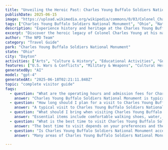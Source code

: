 ```yaml
---
title: "Unveiling the Heroic Past: Charles Young Buffalo Soldiers National Monument - A Hidden Gem in Dayton, Ohio"
publishDate: 2025-06-15
image: "https://upload.wikimedia.org/wikipedia/commons/0/03/Colonel_Charles_Young_House%2C_front_and_western_side.jpg"
tags: ["Charles Young Buffalo Soldiers National Monument", "Ohio", "National Parks", "Travel Guide", "Dayton", "Outdoor Recreation", "Family Travel", "Adventure"]
description: "Experience history and heritage at the Charles Young Buffalo Soldiers National Monument in Dayton, Ohio. Enjoy guided tours and insightful educational activi..."
excerpt: "Discover the heroic legacy of Colonel Charles Young at his namesake national monument in Dayton, Ohio."
author: "The NPD Team"
category: "Travel Guide"
park: "Charles Young Buffalo Soldiers National Monument"
state: "Ohio"
city: "Dayton"
activities: ["Arts", "Culture & History", "Educational Activities", "Guided & Self-Guided Tours"]
features: ["U.S. Wars & Conflicts", "Military & Weapons", "Cultural Heritage & Society"]
generatedBy: "AI"
model: "gpt-4"
generatedAt: "2025-06-18T02:21:11.848Z"
topic: "complete visitor guide"
faqs:
  - question: "What are the operating hours and admission fees for Charles Young Buffalo Soldiers National Monument?"
    answer: "Charles Young Buffalo Soldiers National Monument is typically open year-round, though specific hours may vary by season. Most national parks charge an entrance fee, but some sites are free to visit. Check the official NPS website for current hours and fee information."
  - question: "How long should I plan for a visit to Charles Young Buffalo Soldiers National Monument?"
    answer: "A typical visit to Charles Young Buffalo Soldiers National Monument can range from a few hours to a full day, depending on your interests and the activities you choose. Allow extra time for hiking, photography, and exploring visitor centers."
  - question: "What should I bring when visiting Charles Young Buffalo Soldiers National Monument?"
    answer: "Essential items include comfortable walking shoes, water, snacks, sunscreen, and weather-appropriate clothing. Bring a camera to capture the scenic views and consider binoculars for wildlife viewing."
  - question: "What is the best time to visit Charles Young Buffalo Soldiers National Monument?"
    answer: "The best time to visit depends on your preferences and the activities you plan to enjoy. Spring and fall often offer pleasant weather and fewer crowds, while summer provides the longest daylight hours."
  - question: "Is Charles Young Buffalo Soldiers National Monument accessible for visitors with mobility needs?"
    answer: "Many areas of Charles Young Buffalo Soldiers National Monument are accessible to visitors with mobility needs, including paved trails and accessible facilities. Contact the park directly for specific accessibility information and current conditions."

---
```


